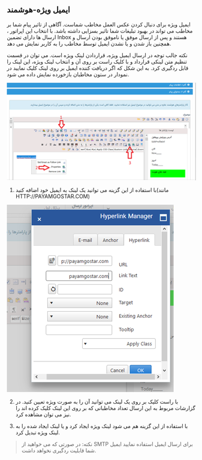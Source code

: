 ﻿## ایمیل ویژه-هوشمند

ایمیل ویژه برای دنبال کردن عکس العمل مخاطب شماست. آگاهی از تاثیر پیام شما بر مخاطب می تواند در بهبود تبلیغات شما تاثیر بسزایی داشته باشد. با انتخاب این  اپراتور ،  ارسال ها دارای تضمین Inbox  هستند و پس از ارسال موفق یا ناموفق بودن ارسال و همچنین باز شدن و یا نشدن ایمیل توسط مخاطب را به کاربر نمایش می دهد.

نکته جالب توجه در ارسال ایمیل ویژه، قراردادن لینک ویژه است. می توان در قسمت تنظیم متن لینکی قرارداد و با کلیک راست بر روی آن و انتخاب لینک ویژه، این لینک را قابل ردگیری کرد. به این شکل که اگر دریافت کننده ایمیل بر روی لینک کلیک نمایید در نمودار در ستون مخاطبان بازخورده نمایش داده می شود.

![](11.png)

1. با استفاده از این گزینه می توانید یک لینک به ایمیل خود اضافه کنید(مانند HTTP://PAYAMGOSTAR.COM)

![](12.png)

2. با راست کلیک بر روی یک لینک می توانید آن را به صورت ویژه تعیین کنید. در گزارشات مربوط به این ارسال تعداد مخاطبانی که بر روی این لینک کلیک کرده اند را نیز می توان مشاهده کرد.

3. با استفاده از این گزینه هم می شود لینک ویژه ایجاد کرد و یا لینک ایجاد شده را به لینک ویژه تبدیل کرد.

> نکته: در صورتی که می خواهید از SMTP   برای ارسال ایمیل استفاده نمایید ایمیل شما قابلیت ردگیری نخواهد داشت.



